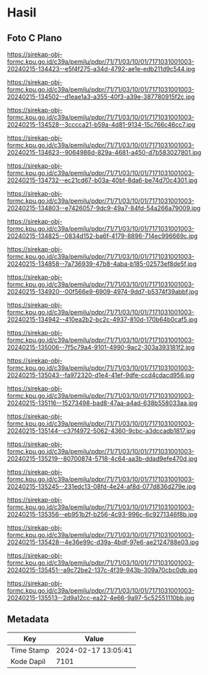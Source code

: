 # Hasil

## Foto C Plano

https://sirekap-obj-formc.kpu.go.id/c39a/pemilu/pdpr/71/71/03/10/01/7171031001003-20240215-134423--e5f4f275-a34d-4792-ae1e-edb211d9c544.jpg

https://sirekap-obj-formc.kpu.go.id/c39a/pemilu/pdpr/71/71/03/10/01/7171031001003-20240215-134502--d1eae1a3-a355-40f3-a39e-387780915f2c.jpg

https://sirekap-obj-formc.kpu.go.id/c39a/pemilu/pdpr/71/71/03/10/01/7171031001003-20240215-134528--3cccca21-b59a-4d81-9134-15c766c46cc7.jpg

https://sirekap-obj-formc.kpu.go.id/c39a/pemilu/pdpr/71/71/03/10/01/7171031001003-20240215-134623--9064986d-829a-4681-a450-d7b583027801.jpg

https://sirekap-obj-formc.kpu.go.id/c39a/pemilu/pdpr/71/71/03/10/01/7171031001003-20240215-134732--ec21cd67-b03a-40bf-8da6-be74d70c4301.jpg

https://sirekap-obj-formc.kpu.go.id/c39a/pemilu/pdpr/71/71/03/10/01/7171031001003-20240215-134803--e7426057-9dc9-49a7-84fd-54a266a79009.jpg

https://sirekap-obj-formc.kpu.go.id/c39a/pemilu/pdpr/71/71/03/10/01/7171031001003-20240215-134825--0834d152-ba6f-4179-8896-714ec996669c.jpg

https://sirekap-obj-formc.kpu.go.id/c39a/pemilu/pdpr/71/71/03/10/01/7171031001003-20240215-134858--7a736939-47b8-4aba-b185-02573ef8de5f.jpg

https://sirekap-obj-formc.kpu.go.id/c39a/pemilu/pdpr/71/71/03/10/01/7171031001003-20240215-134920--00f566e9-6909-4974-9dd7-b5374f39abbf.jpg

https://sirekap-obj-formc.kpu.go.id/c39a/pemilu/pdpr/71/71/03/10/01/7171031001003-20240215-134942--410ea2b2-bc2c-4937-810d-170b64b0caf5.jpg

https://sirekap-obj-formc.kpu.go.id/c39a/pemilu/pdpr/71/71/03/10/01/7171031001003-20240215-135006--7f5c79a4-9101-4990-9ac2-303a393181f2.jpg

https://sirekap-obj-formc.kpu.go.id/c39a/pemilu/pdpr/71/71/03/10/01/7171031001003-20240215-135043--fa972320-d1e4-41ef-9dfe-ccd4cdacd956.jpg

https://sirekap-obj-formc.kpu.go.id/c39a/pemilu/pdpr/71/71/03/10/01/7171031001003-20240215-135116--15273498-bad8-47aa-a4ad-638b558033aa.jpg

https://sirekap-obj-formc.kpu.go.id/c39a/pemilu/pdpr/71/71/03/10/01/7171031001003-20240215-135144--c37f4972-5062-4360-9cbc-a3dccadb1817.jpg

https://sirekap-obj-formc.kpu.go.id/c39a/pemilu/pdpr/71/71/03/10/01/7171031001003-20240215-135219--80700874-5718-4c64-aa3b-ddad9efe470d.jpg

https://sirekap-obj-formc.kpu.go.id/c39a/pemilu/pdpr/71/71/03/10/01/7171031001003-20240215-135245--231edc13-08fd-4e24-af8d-077d836d279e.jpg

https://sirekap-obj-formc.kpu.go.id/c39a/pemilu/pdpr/71/71/03/10/01/7171031001003-20240215-135356--eb951b2f-b256-4c93-996c-6c9271346f8b.jpg

https://sirekap-obj-formc.kpu.go.id/c39a/pemilu/pdpr/71/71/03/10/01/7171031001003-20240215-135428--4e36e99c-d39a-4bdf-97e6-ae2124788e03.jpg

https://sirekap-obj-formc.kpu.go.id/c39a/pemilu/pdpr/71/71/03/10/01/7171031001003-20240215-135451--a9c72be2-137c-4f39-943b-309a70cbc0db.jpg

https://sirekap-obj-formc.kpu.go.id/c39a/pemilu/pdpr/71/71/03/10/01/7171031001003-20240215-135513--2d9a12cc-ea22-4e66-9a97-5c52551110bb.jpg


## Metadata

| Key        | Value               |
| ---------- | ------------------- |
| Time Stamp | 2024-02-17 13:05:41 |
| Kode Dapil | 7101                |



